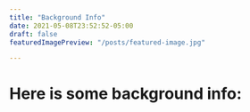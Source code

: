```yaml
---
title: "Background Info"
date: 2021-05-08T23:52:52-05:00
draft: false
featuredImagePreview: "/posts/featured-image.jpg"

---
```

# Here is some background info:
